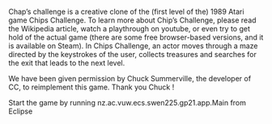 Chap’s challenge is a creative clone of the (first level of the) 1989 Atari game Chips Challenge. To learn more about Chip’s Challenge, please read the Wikipedia article, watch a playthrough on youtube, or even try to get hold of the actual game (there are some free browser-based versions, and it is available on Steam). In Chips Challenge, an actor moves through a maze directed by the keystrokes of the user, collects treasures and searches for the exit that leads to the next level.

We have been given permission by Chuck Summerville, the developer of CC, to reimplement this game. Thank you Chuck ! 

Start the game by running nz.ac.vuw.ecs.swen225.gp21.app.Main from Eclipse
